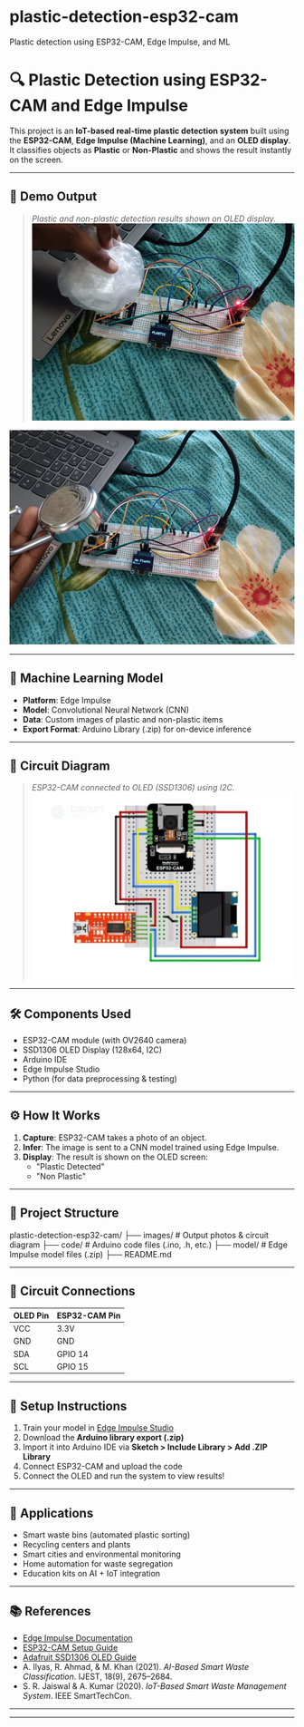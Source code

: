# plastic-detection-esp32-cam
Plastic detection using ESP32-CAM, Edge Impulse, and ML
# 🔍 Plastic Detection using ESP32-CAM and Edge Impulse

This project is an **IoT-based real-time plastic detection system** built using the **ESP32-CAM**, **Edge Impulse (Machine Learning)**, and an **OLED display**. It classifies objects as **Plastic** or **Non-Plastic** and shows the result instantly on the screen.

---

## 📸 Demo Output

> *Plastic and non-plastic detection results shown on OLED display.*
![Plastic Detected](plastic_detected.jpg)


![Non-Plastic Detected](non_plastic_detected.jpg)


---

## 🧠 Machine Learning Model

- **Platform**: Edge Impulse
- **Model**: Convolutional Neural Network (CNN)
- **Data**: Custom images of plastic and non-plastic items
- **Export Format**: Arduino Library (.zip) for on-device inference

---

## 🔌 Circuit Diagram



> *ESP32-CAM connected to OLED (SSD1306) using I2C.*
![Circuit Diagram](circuit_diagram.jpg)

---

## 🛠️ Components Used

- ESP32-CAM module (with OV2640 camera)
- SSD1306 OLED Display (128x64, I2C)
- Arduino IDE
- Edge Impulse Studio
- Python (for data preprocessing & testing)

---

## ⚙️ How It Works

1. **Capture**: ESP32-CAM takes a photo of an object.
2. **Infer**: The image is sent to a CNN model trained using Edge Impulse.
3. **Display**: The result is shown on the OLED screen:  
   - "Plastic Detected"  
   - "Non Plastic"

---

## 📁 Project Structure
plastic-detection-esp32-cam/
├── images/ # Output photos & circuit diagram
├── code/ # Arduino code files (.ino, .h, etc.)
├── model/ # Edge Impulse model files (.zip)
├── README.md


---

## 🔧 Circuit Connections

| OLED Pin | ESP32-CAM Pin |
|----------|---------------|
| VCC      | 3.3V          |
| GND      | GND           |
| SDA      | GPIO 14       |
| SCL      | GPIO 15       |

---

## 🚀 Setup Instructions

1. Train your model in [Edge Impulse Studio](https://studio.edgeimpulse.com/)
2. Download the **Arduino library export (.zip)**
3. Import it into Arduino IDE via **Sketch > Include Library > Add .ZIP Library**
4. Connect ESP32-CAM and upload the code
5. Connect the OLED and run the system to view results!

---

## 🌱 Applications

- Smart waste bins (automated plastic sorting)
- Recycling centers and plants
- Smart cities and environmental monitoring
- Home automation for waste segregation
- Education kits on AI + IoT integration

---

## 📚 References

- [Edge Impulse Documentation](https://docs.edgeimpulse.com)
- [ESP32-CAM Setup Guide](https://github.com/espressif/arduino-esp32)
- [Adafruit SSD1306 OLED Guide](https://learn.adafruit.com/monochrome-oled-breakouts)
- A. Ilyas, R. Ahmad, & M. Khan (2021). *AI-Based Smart Waste Classification*. IJEST, 18(9), 2675–2684.
- S. R. Jaiswal & A. Kumar (2020). *IoT-Based Smart Waste Management System*. IEEE SmartTechCon.

---





---
  



